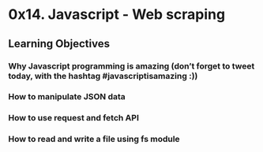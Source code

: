 # 0x14. Javascript - Web scraping
## Learning Objectives
### Why Javascript programming is amazing (don’t forget to tweet today, with the hashtag #javascriptisamazing :))
### How to manipulate JSON data
### How to use request and fetch API
### How to read and write a file using fs module
